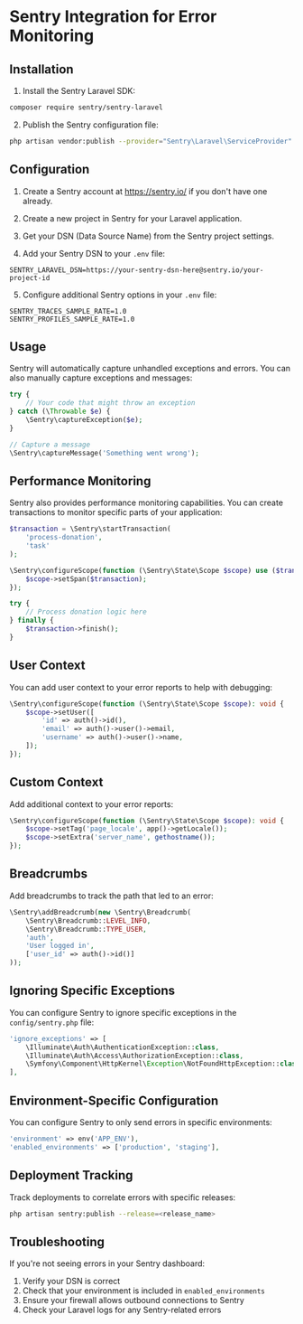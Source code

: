 # Sentry Integration for Error Monitoring

## Installation

1. Install the Sentry Laravel SDK:

```bash
composer require sentry/sentry-laravel
```

2. Publish the Sentry configuration file:

```bash
php artisan vendor:publish --provider="Sentry\Laravel\ServiceProvider"
```

## Configuration

1. Create a Sentry account at https://sentry.io/ if you don't have one already.

2. Create a new project in Sentry for your Laravel application.

3. Get your DSN (Data Source Name) from the Sentry project settings.

4. Add your Sentry DSN to your `.env` file:

```
SENTRY_LARAVEL_DSN=https://your-sentry-dsn-here@sentry.io/your-project-id
```

5. Configure additional Sentry options in your `.env` file:

```
SENTRY_TRACES_SAMPLE_RATE=1.0
SENTRY_PROFILES_SAMPLE_RATE=1.0
```

## Usage

Sentry will automatically capture unhandled exceptions and errors. You can also manually capture exceptions and messages:

```php
try {
    // Your code that might throw an exception
} catch (\Throwable $e) {
    \Sentry\captureException($e);
}

// Capture a message
\Sentry\captureMessage('Something went wrong');
```

## Performance Monitoring

Sentry also provides performance monitoring capabilities. You can create transactions to monitor specific parts of your application:

```php
$transaction = \Sentry\startTransaction(
    'process-donation',
    'task'
);

\Sentry\configureScope(function (\Sentry\State\Scope $scope) use ($transaction): void {
    $scope->setSpan($transaction);
});

try {
    // Process donation logic here
} finally {
    $transaction->finish();
}
```

## User Context

You can add user context to your error reports to help with debugging:

```php
\Sentry\configureScope(function (\Sentry\State\Scope $scope): void {
    $scope->setUser([
        'id' => auth()->id(),
        'email' => auth()->user()->email,
        'username' => auth()->user()->name,
    ]);
});
```

## Custom Context

Add additional context to your error reports:

```php
\Sentry\configureScope(function (\Sentry\State\Scope $scope): void {
    $scope->setTag('page_locale', app()->getLocale());
    $scope->setExtra('server_name', gethostname());
});
```

## Breadcrumbs

Add breadcrumbs to track the path that led to an error:

```php
\Sentry\addBreadcrumb(new \Sentry\Breadcrumb(
    \Sentry\Breadcrumb::LEVEL_INFO,
    \Sentry\Breadcrumb::TYPE_USER,
    'auth',
    'User logged in',
    ['user_id' => auth()->id()]
));
```

## Ignoring Specific Exceptions

You can configure Sentry to ignore specific exceptions in the `config/sentry.php` file:

```php
'ignore_exceptions' => [
    \Illuminate\Auth\AuthenticationException::class,
    \Illuminate\Auth\Access\AuthorizationException::class,
    \Symfony\Component\HttpKernel\Exception\NotFoundHttpException::class,
],
```

## Environment-Specific Configuration

You can configure Sentry to only send errors in specific environments:

```php
'environment' => env('APP_ENV'),
'enabled_environments' => ['production', 'staging'],
```

## Deployment Tracking

Track deployments to correlate errors with specific releases:

```bash
php artisan sentry:publish --release=<release_name>
```

## Troubleshooting

If you're not seeing errors in your Sentry dashboard:

1. Verify your DSN is correct
2. Check that your environment is included in `enabled_environments`
3. Ensure your firewall allows outbound connections to Sentry
4. Check your Laravel logs for any Sentry-related errors
